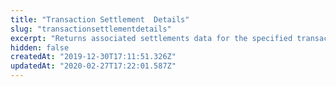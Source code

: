 ```yaml
---
title: "Transaction Settlement  Details"
slug: "transactionsettlementdetails"
excerpt: "Returns associated settlements data for the specified transaction id."
hidden: false
createdAt: "2019-12-30T17:11:51.326Z"
updatedAt: "2020-02-27T17:22:01.587Z"
---
```

